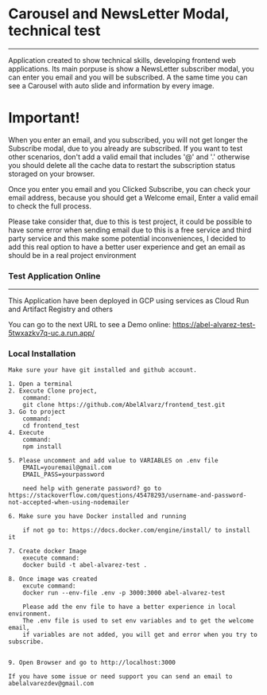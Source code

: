 # Carousel and NewsLetter Modal, technical test
***
Application created to show technical skills, developing frontend web applications.
Its main porpuse is show a NewsLetter subscriber modal, you can enter you email and you will be subscribed.
A the same time you can see a Carousel with auto slide and information by every image.

# Important!
When you enter an email, and you subscribed, you will not get longer the Subscribe modal, due to you already are subscribed.
If you want to test other scenarios, don't add a valid email that includes '@' and '.' otherwise you should delete all the
cache data to restart the subscription status storaged on your browser.

Once you enter you email and you Clicked Subscribe, you can check your email address, because you should get a Welcome email,
Enter a valid email to check the full process.

Please take consider that, due to this is test project, it could be possible to have some error when sending email due to this is a free service and third party service and this make some potential inconveniences, I decided to add this real option
to have a better user experience and get an email as should be in a real project environment

### Test Application Online
*** 
This Application have been deployed in GCP using services as Cloud Run and Artifact Registry and others

You can go to the next URL to see a Demo online:
https://abel-alvarez-test-5twxazkv7q-uc.a.run.app/


### Local Installation
```
Make sure your have git installed and github account.

1. Open a terminal
2. Execute Clone project,
	command: 
    git clone https://github.com/AbelAlvarz/frontend_test.git
3. Go to project
	command: 
    cd frontend_test
4. Execute 
    command: 
    npm install

5. Please uncomment and add value to VARIABLES on .env file
    EMAIL=youremail@gmail.com
    EMAIL_PASS=yourpassword

    need help with generate password? go to https://stackoverflow.com/questions/45478293/username-and-password-not-accepted-when-using-nodemailer 

6. Make sure you have Docker installed and running

    if not go to: https://docs.docker.com/engine/install/ to install it

7. Create docker Image 
    execute command: 
    docker build -t abel-alvarez-test .

8. Once image was created 
    excute command:  
    docker run --env-file .env -p 3000:3000 abel-alvarez-test

    Please add the env file to have a better experience in local environment.
    The .env file is used to set env variables and to get the welcome email, 
    if variables are not added, you will get and error when you try to subscribe.


9. Open Browser and go to http://localhost:3000
  
If you have some issue or need support you can send an email to abelalvarezdev@gmail.com

```